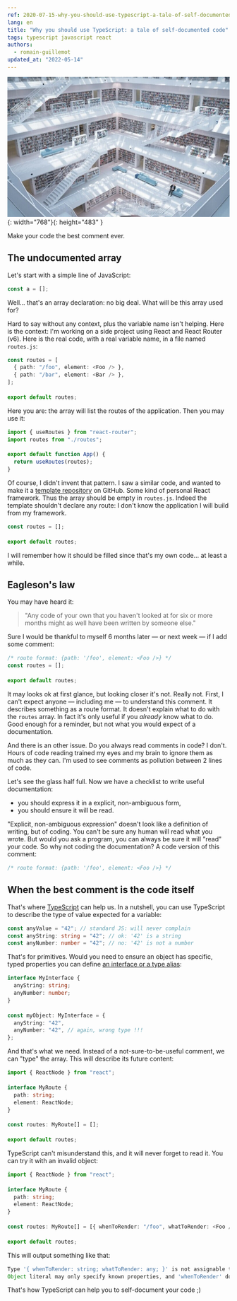 ```yaml
---
ref: 2020-07-15-why-you-should-use-typescript-a-tale-of-self-documented-code
lang: en
title: "Why you should use TypeScript: a tale of self-documented code"
tags: typescript javascript react
authors:
  - romain-guillemot
updated_at: "2022-05-14"
---
```


![documentation is beautiful](/assets/2020-07-15-why-you-should-use-typescript-a-tale-of-self-documented-code-cover-min.jpeg){: width="768"}{: height="483" }

Make your code the best comment ever.<!--more-->

## The undocumented array

Let's start with a simple line of JavaScript:

```ts
const a = [];
```

Well... that's an array declaration: no big deal. What will be this array used for?

Hard to say without any context, plus the variable name isn't helping. Here is the context: I'm working on a side project using React and React Router (v6). Here is the real code, with a real variable name, in a file named `routes.js`:

```ts
const routes = [
  { path: "/foo", element: <Foo /> },
  { path: "/bar", element: <Bar /> },
];

export default routes;
```

Here you are: the array will list the routes of the application. Then you may use it:

```jsx
import { useRoutes } from "react-router";
import routes from "./routes";

export default function App() {
  return useRoutes(routes);
}
```

Of course, I didn't invent that pattern. I saw a similar code, and wanted to make it a [template repository](https://docs.github.com/en/github/creating-cloning-and-archiving-repositories/creating-a-template-repository) on GitHub. Some kind of personal React framework. Thus the array should be empty in `routes.js`. Indeed the template shouldn't declare any route: I don't know the application I will build from my framework.

```ts
const routes = [];

export default routes;
```

I will remember how it should be filled since that's my own code... at least a while.

## Eagleson's law

You may have heard it:

> "Any code of your own that you haven't looked at for six or more months might as well have been written by someone else."

Sure I would be thankful to myself 6 months later &mdash; or next week &mdash; if I add some comment:

```ts
/* route format: {path: '/foo', element: <Foo />} */
const routes = [];

export default routes;
```

It may looks ok at first glance, but looking closer it's not. Really not. First, I can't expect anyone &mdash; including me &mdash; to understand this comment. It describes something as a route format. It doesn't explain what to do with the `routes` array. In fact it's only useful if you _already_ know what to do. Good enough for a reminder, but not what you would expect of a documentation.

And there is an other issue. Do you always read comments in code? I don't. Hours of code reading trained my eyes and my brain to ignore them as much as they can. I'm used to see comments as pollution between 2 lines of code.

Let's see the glass half full. Now we have a checklist to write useful documentation:

- you should express it in a explicit, non-ambiguous form,
- you should ensure it will be read.

"Explicit, non-ambiguous expression" doesn't look like a definition of writing, but of coding. You can't be sure any human will read what you wrote. But would you ask a program, you can always be sure it will "read" your code. So why not coding the documentation? A code version of this comment:

```ts
/* route format: {path: '/foo', element: <Foo />} */
```

## When the best comment is the code itself

That's where [TypeScript](https://www.typescriptlang.org/) can help us. In a nutshell, you can use TypeScript to describe the type of value expected for a variable:

```ts
const anyValue = "42"; // standard JS: will never complain
const anyString: string = "42"; // ok: '42' is a string
const anyNumber: number = "42"; // no: '42' is not a number
```

That's for primitives. Would you need to ensure an object has specific, typed properties you can define [an interface or a type alias](https://www.typescriptlang.org/docs/handbook/2/objects.html):

```ts
interface MyInterface {
  anyString: string;
  anyNumber: number;
}

const myObject: MyInterface = {
  anyString: "42",
  anyNumber: "42", // again, wrong type !!!
};
```

And that's what we need. Instead of a not-sure-to-be-useful comment, we can "type" the array. This will describe its future content:

```ts
import { ReactNode } from "react";

interface MyRoute {
  path: string;
  element: ReactNode;
}

const routes: MyRoute[] = [];

export default routes;
```

TypeScript can't misunderstand this, and it will never forget to read it. You can try it with an invalid object:

```ts
import { ReactNode } from "react";

interface MyRoute {
  path: string;
  element: ReactNode;
}

const routes: MyRoute[] = [{ whenToRender: "/foo", whatToRender: <Foo /> }];

export default routes;
```

This will output something like that:

```ts
Type '{ whenToRender: string; whatToRender: any; }' is not assignable to type 'MyRoute'
Object literal may only specify known properties, and 'whenToRender' does not exist in type 'MyRoute'
```

That's how TypeScript can help you to self-document your code ;)
